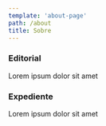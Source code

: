 ```yaml
---
template: 'about-page'
path: /about
title: Sobre
---
```


### Editorial

Lorem ipsum dolor sit amet

### Expediente

Lorem ipsum dolor sit amet
